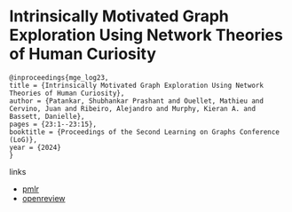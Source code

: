 # Intrinsically Motivated Graph Exploration Using Network Theories of Human Curiosity

```
@inproceedings{mge_log23,
title = {Intrinsically Motivated Graph Exploration Using Network Theories of Human Curiosity},
author = {Patankar, Shubhankar Prashant and Ouellet, Mathieu and Cervino, Juan and Ribeiro, Alejandro and Murphy, Kieran A. and Bassett, Danielle},
pages = {23:1--23:15},
booktitle = {Proceedings of the Second Learning on Graphs Conference (LoG)},
year = {2024}
}
```

links
- [pmlr](https://proceedings.mlr.press/v231/patankar24a.html)
- [openreview](https://openreview.net/forum?id=XJpQnN4JNE)
